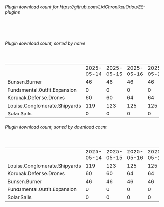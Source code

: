 <h6>Plugin download count for https://github.com/LixiChronikouOriou/ES-plugins</h6><br>
<br>
<h6>Plugin download count, sorted by name</h6><sub><sup><br>
<table>
	<tr>
		<td></td>
		<td>2025-05-14</td>
		<td>2025-05-15</td>
		<td>2025-05-16</td>
		<td>2025-05-17</td>
		<td>2025-05-18</td>
		<td>2025-05-19</td>
		<td>2025-05-20</td>
		<td>today +</td>
	</tr>
	<tr>
		<td>Bunsen.Burner</td>
		<td>46</td>
		<td>46</td>
		<td>46</td>
		<td>46</td>
		<td>46</td>
		<td>56</td>
		<td>60</td>
		<td>+ 4</td>
	</tr>
	<tr>
		<td>Fundamental.Outfit.Expansion</td>
		<td>0</td>
		<td>0</td>
		<td>0</td>
		<td>0</td>
		<td>0</td>
		<td>7</td>
		<td>13</td>
		<td>+ 6</td>
	</tr>
	<tr>
		<td>Korunak.Defense.Drones</td>
		<td>60</td>
		<td>60</td>
		<td>64</td>
		<td>64</td>
		<td>66</td>
		<td>74</td>
		<td>80</td>
		<td>+ 6</td>
	</tr>
	<tr>
		<td>Louise.Conglomerate.Shipyards</td>
		<td>119</td>
		<td>123</td>
		<td>125</td>
		<td>125</td>
		<td>125</td>
		<td>131</td>
		<td>137</td>
		<td>+ 6</td>
	</tr>
	<tr>
		<td>Solar.Sails</td>
		<td>0</td>
		<td>0</td>
		<td>0</td>
		<td>0</td>
		<td>0</td>
		<td>7</td>
		<td>11</td>
		<td>+ 4</td>
	</tr>
</table>
</sub></sup>
<h6>Plugin download count, sorted by download count</h6><sub><sup><br>
<table>
	<tr>
		<td></td>
		<td>2025-05-14</td>
		<td>2025-05-15</td>
		<td>2025-05-16</td>
		<td>2025-05-17</td>
		<td>2025-05-18</td>
		<td>2025-05-19</td>
		<td>2025-05-20</td>
		<td>today +</td>
	</tr>
	<tr>
		<td>Louise.Conglomerate.Shipyards</td>
		<td>119</td>
		<td>123</td>
		<td>125</td>
		<td>125</td>
		<td>125</td>
		<td>131</td>
		<td>137</td>
		<td>+ 6</td>
	</tr>
	<tr>
		<td>Korunak.Defense.Drones</td>
		<td>60</td>
		<td>60</td>
		<td>64</td>
		<td>64</td>
		<td>66</td>
		<td>74</td>
		<td>80</td>
		<td>+ 6</td>
	</tr>
	<tr>
		<td>Bunsen.Burner</td>
		<td>46</td>
		<td>46</td>
		<td>46</td>
		<td>46</td>
		<td>46</td>
		<td>56</td>
		<td>60</td>
		<td>+ 4</td>
	</tr>
	<tr>
		<td>Fundamental.Outfit.Expansion</td>
		<td>0</td>
		<td>0</td>
		<td>0</td>
		<td>0</td>
		<td>0</td>
		<td>7</td>
		<td>13</td>
		<td>+ 6</td>
	</tr>
	<tr>
		<td>Solar.Sails</td>
		<td>0</td>
		<td>0</td>
		<td>0</td>
		<td>0</td>
		<td>0</td>
		<td>7</td>
		<td>11</td>
		<td>+ 4</td>
	</tr>
</table>
</sub></sup>
